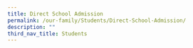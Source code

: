 ```yaml
---
title: Direct School Admission
permalink: /our-family/Students/Direct-School-Admission/
description: ""
third_nav_title: Students
---
```

